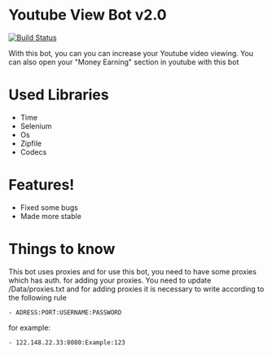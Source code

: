 # Youtube View Bot v2.0

[![Build Status](https://travis-ci.org/joemccann/dillinger.svg?branch=master)](https://travis-ci.org/joemccann/dillinger)

With this bot, you can you can increase your Youtube video viewing. You can also open your "Money Earning" section in youtube with this bot

# Used Libraries
  - Time
  - Selenium
  - Os
  - Zipfile
  - Codecs

# Features!

  - Fixed some bugs
  - Made more stable
# Things to know
 This bot uses proxies and for use this bot, you need to have some proxies which has auth.
for adding your proxies. You need to update /Data/proxies.txt and for adding proxies it is necessary to write according to the following rule

    - ADRESS:PORT:USERNAME:PASSWORD
for example:
    
    - 122.148.22.33:8080:Example:123


